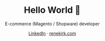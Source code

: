 <h1 align="center">Hello World 👋</h1>
<p align="center">E-commerce (Magento / Shopware) developer</p>

<p align="center">
  <a href="https://www.linkedin.com/in/tykfyr" target="_blank">LinkedIn</a> &middot 
  <a href="https://renekirk.com/" target="_blank">renekirk.com</a>
</p>
